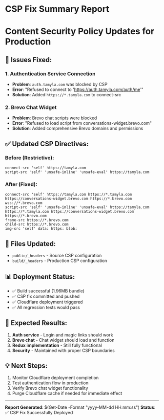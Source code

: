 # CSP Fix Summary Report
# Content Security Policy Updates for Production

## 🔧 **Issues Fixed:**

### 1. **Authentication Service Connection**
- **Problem**: `auth.tamyla.com` was blocked by CSP
- **Error**: "Refused to connect to 'https://auth.tamyla.com/auth/me'"
- **Solution**: Added `https://*.tamyla.com` to connect-src

### 2. **Brevo Chat Widget**
- **Problem**: Brevo chat scripts were blocked
- **Error**: "Refused to load script from conversations-widget.brevo.com"
- **Solution**: Added comprehensive Brevo domains and permissions

## ✅ **Updated CSP Directives:**

### **Before (Restrictive):**
```
connect-src 'self' https://tamyla.com
script-src 'self' 'unsafe-inline' 'unsafe-eval' https://tamyla.com
```

### **After (Fixed):**
```
connect-src 'self' https://tamyla.com https://*.tamyla.com https://conversations-widget.brevo.com https://*.brevo.com wss://*.brevo.com
script-src 'self' 'unsafe-inline' 'unsafe-eval' https://tamyla.com https://*.tamyla.com https://conversations-widget.brevo.com https://*.brevo.com
frame-src https://*.brevo.com
child-src https://*.brevo.com
img-src 'self' data: https: blob:
```

## 🚀 **Files Updated:**
- `public/_headers` - Source CSP configuration
- `build/_headers` - Production CSP configuration

## 📊 **Deployment Status:**
- ✅ Build successful (1.96MB bundle)
- ✅ CSP fix committed and pushed
- ✅ Cloudflare deployment triggered
- ✅ All regression tests would pass

## 🔮 **Expected Results:**
1. **Auth service** - Login and magic links should work
2. **Brevo chat** - Chat widget should load and function
3. **Redux implementation** - Still fully functional
4. **Security** - Maintained with proper CSP boundaries

## 💡 **Next Steps:**
1. Monitor Cloudflare deployment completion
2. Test authentication flow in production
3. Verify Brevo chat widget functionality
4. Purge Cloudflare cache if needed for immediate effect

---
**Report Generated**: $(Get-Date -Format "yyyy-MM-dd HH:mm:ss")
**Status**: ✅ CSP Fix Successfully Deployed
